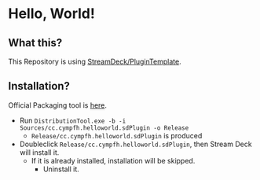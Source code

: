 # Hello, World!

## What this?

This Repository is using [StreamDeck/PluginTemplate](https://github.com/elgatosf/streamdeck-plugintemplate).

## Installation?

Official Packaging tool is [here](https://developer.elgato.com/documentation/stream-deck/sdk/packaging/).

- Run `DistributionTool.exe -b -i Sources/cc.cympfh.helloworld.sdPlugin -o Release`
    - `Release/cc.cympfh.helloworld.sdPlugin` is produced
- Doubleclick `Release/cc.cympfh.helloworld.sdPlugin`, then Stream Deck will install it.
    - If it is already installed, installation will be skipped.
        - Uninstall it.

